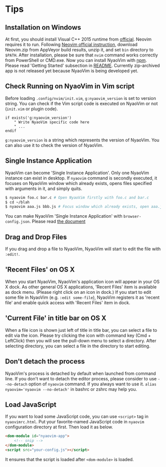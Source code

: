 Tips
====

## Installation on Windows

At first, you should install Visual C++ 2015 runtime from [official](https://www.microsoft.com/en-us/download).  Neovim requires it to run.
Following [Neovim official instruction](https://github.com/neovim/neovim/wiki/Installing-Neovim#windows), download Neovim.zip from AppVeyor build results, unzip it, and set `bin` directory to `$PATH`.  After installation, please be sure that `nvim` command works correctly from PowerShell or CMD.exe.
Now you can install NyaoVim with [npm](https://www.npmjs.com/).  Please read 'Getting Started' subsection in [README](../README.md).  Currently zip-archived app is not released yet because NyaoVim is being developed yet.

## Check Running on NyaoVim in Vim script

Before loading `.config/nvim/init.vim`, `g:nyaovim_version` is set to version string.  You can check if the Vim script code is executed on NyaoVim or not (`init.vim` or plugin code).

```vim
if exists('g:nyaovim_version')
    " Write NyaoVim specific code here
    " ...
endif
```

`g:nyaovim_version` is a string which represents the version of NyaoVim.  You can also use it to check the version of NyaoVim.

## Single Instance Application

NyaoVim can become 'Single Instance Application'.
Only one NyaoVim instance can exist in desktop.  If `nyaovim` command is secondly executed, it focuses on NyaoVim window which already exists, opens files specified with arguments in it, and simply quits.

```sh
$ nyaovim foo.c bar.c # Open NyaoVim firstly with foo.c and bar.c
$ cd ~/blah
$ nyaovim aaa.js bbb.js # Focus window which already exists, open aaa.js and bbb.js in it
```

You can make NyaoVim 'Single Instance Application' with `browser-config.json`.  Please read [the document](browser-config.md)


## Drag and Drop Files

If you drag and drop a file to NyaoVim, NyaoVim will start to edit the file with `:edit!`.

## 'Recent Files' on OS X

When you start NyaoVim, NyaoVim's application icon will appear in your OS X dock.  As other general OS X applications, 'Recent Files' item is available as dock menu.  (Please right click on an icon in dock.)
If you start to edit some file in NyaoVim (e.g. `:edit some-file`), NyaoVim registers it as 'recent file' and enable quick access with 'Recent Files' item in dock.

## 'Current File' in title bar on OS X

When a file icon is shown just left of title in title bar, you can select a file to edit via the icon.  Please try clicking the icon with command key (Cmd + LeftClick) then you will see the pull-down menu to select a directory.  After selecting directory, you can select a file in the directory to start editing.

## Don't detach the process

NyaoVim's process is detached by default when launched from command line.  If you don't want to detach the editor process, please consider to use `--no-detach` option of `nyaovim` command.  If you always want to use it.  `alias nyaovim='nyaovim --no-detach'` in bashrc or zshrc may help you.

## Load JavaScript

If you want to load some JavaScript code, you can use `<script>` tag in `nyaovimrc.html`.  Put your favorite-named JavaScript code in `nyaovim` configuration directory at first.  Then load it as below.

```html
<dom-module id="nyaovim-app">
    <!-- snip -->
</dom-module>
<script src="your-config.js"></script>
```

It ensures that the script is loaded after `<dom-module>` is loaded.

